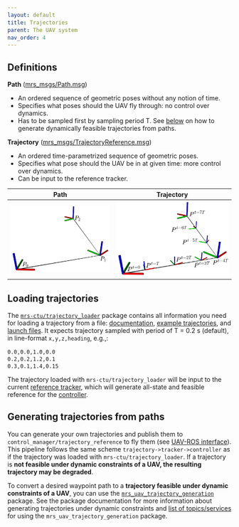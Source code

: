 ```yaml
---
layout: default
title: Trajectories
parent: The UAV system
nav_order: 4
---
```


## Definitions
**Path** ([mrs_msgs/Path.msg](https://ctu-mrs.github.io/mrs_msgs/msg/Path.html))

- An ordered sequence of geometric poses without any notion of time.
- Specifies what poses should the UAV fly through: no control over dynamics.
- Has to be sampled first by sampling period T. See [below](https://ctu-mrs.github.io/docs/system/trajectories.html#generating-trajectories-from-paths) on how to generate dynamically feasible trajectories from paths.

**Trajectory** ([mrs_msgs/TrajectoryReference.msg](https://ctu-mrs.github.io/mrs_msgs/msg/TrajectoryReference.html))

- An ordered time-parametrized sequence of geometric poses.
- Specifies what pose should the UAV be in at given time: more control over dynamics.
- Can be input to the reference tracker.

| Path                           | Trajectory                           |
|--------------------------------|--------------------------------------|
| ![](fig/trajectories/path.png) | ![](fig/trajectories/trajectory.png) |

## Loading trajectories

The [`mrs-ctu/trajectory_loader`](https://github.com/ctu-mrs/trajectory_loader) package contains all information you need for loading a trajectory from a file: [documentation](https://github.com/ctu-mrs/trajectory_loader), [example trajectories](https://github.com/ctu-mrs/trajectory_loader/tree/master/sample_trajectories), and [launch files](https://github.com/ctu-mrs/trajectory_loader/tree/master/launch).
It expects trajectory sampled with period of T = 0.2 s (default), in line-format `x,y,z,heading`, e.g.,:
```
0.0,0.0,1.0,0.0
0.2,0.2,1.2,0.1
0.3,0.1,1.4,0.15
```
The trajectory loaded with `mrs-ctu/trajectory_loader` will be input to the current [reference tracker](https://ctu-mrs.github.io/docs/software/uav_core/mrs_uav_trackers/), which will generate all-state and feasible reference for the [controller](https://ctu-mrs.github.io/docs/software/uav_core/mrs_uav_controllers/).

## Generating trajectories from paths

You can generate your own trajectories and publish them to `control_manager/trajectory_reference` to fly them (see [UAV-ROS interface](https://ctu-mrs.github.io/docs/system/uav_ros_interface.html#selected-services-for-program-to-machine-interaction)).
This pipeline follows the same scheme `trajectory->tracker->controller` as if the trajectory was loaded with `mrs-ctu/trajectory_loader`.
If a trajectory is **not feasible under dynamic constraints of a UAV, the resulting trajectory may be degraded**.

To convert a desired waypoint path to a **trajectory feasible under dynamic constraints of a UAV**, you can use the [`mrs_uav_trajectory_generation`](https://github.com/ctu-mrs/mrs_uav_trajectory_generation) package.
See the package documentation for more information about generating trajectories under dynamic constraints and [list of topics/services](https://ctu-mrs.github.io/docs/system/uav_ros_interface.html#trajectory-generation) for using the `mrs_uav_trajectory_generation` package.
